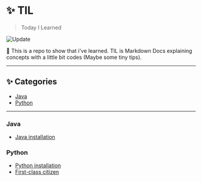 # :sparkles: TIL
> Today I Learned

![Update](https://img.shields.io/github/last-commit/tigermeal/language-tutorial)

:pencil: This is a repo to show that i've learned. TIL is Markdown Docs explaining concepts with a little bit codes (Maybe some tiny tips).

---

## :sparkles: Categories

* [Java](#java)
* [Python](#python) 

---

### Java

- [Java installation](java/java-installation.md)

### Python

- [Python installation](python/python-installation.md)
- [First-class citizen](python/first-class-citizen.md)